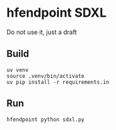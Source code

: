# hfendpoint SDXL
Do not use it, just a draft

## Build

    uv venv
    source .venv/bin/activate
    uv pip install -r requirements.in

## Run

    hfendpoint python sdxl.py
